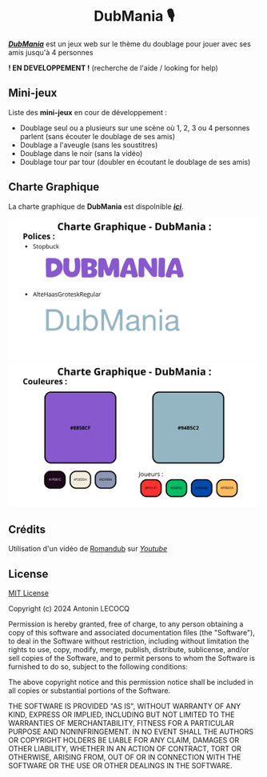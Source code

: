 # <div style="text-align: center;">DubMania 🎙️</div>

[***DubMania***](https://dj4nto.github.io/DubMania/) est un jeux web sur le thème du doublage pour jouer avec ses amis jusqu'à 4 personnes

**! EN DEVELOPPEMENT !** (recherche de l'aide / looking for help)

## Mini-jeux

Liste des **mini-jeux** en cour de développement :

* Doublage seul ou a plusieurs sur une scène où 1, 2, 3 ou 4 personnes parlent (sans écouter le doublage de ses amis)
* Doublage a l'aveugle (sans les soustitres)
* Doublage dans le noir (sans la vidéo)
* Doublage tour par tour (doubler en écoutant le doublage de ses amis)

## Charte Graphique

La charte graphique de **DubMania** est dispolnible [***ici***](https://github.com/DJ4nto/DubMania/tree/main/Charte%20Graphique%20DubMania).

![1](./Charte%20Graphique%20DubMania/1.png)
![2](./Charte%20Graphique%20DubMania/2.png)

## Crédits

Utilisation d'un vidéo de [Romandub](https://romandub.ch/) sur [*Youtube*](https://www.youtube.com/@RomandubCH)

## License

[MIT License](https://github.com/DJ4nto/DubMania/blob/main/LICENSE)

Copyright (c) 2024 Antonin LECOCQ

Permission is hereby granted, free of charge, to any person obtaining a copy
of this software and associated documentation files (the "Software"), to deal
in the Software without restriction, including without limitation the rights
to use, copy, modify, merge, publish, distribute, sublicense, and/or sell
copies of the Software, and to permit persons to whom the Software is
furnished to do so, subject to the following conditions:

The above copyright notice and this permission notice shall be included in all
copies or substantial portions of the Software.

THE SOFTWARE IS PROVIDED "AS IS", WITHOUT WARRANTY OF ANY KIND, EXPRESS OR
IMPLIED, INCLUDING BUT NOT LIMITED TO THE WARRANTIES OF MERCHANTABILITY,
FITNESS FOR A PARTICULAR PURPOSE AND NONINFRINGEMENT. IN NO EVENT SHALL THE
AUTHORS OR COPYRIGHT HOLDERS BE LIABLE FOR ANY CLAIM, DAMAGES OR OTHER
LIABILITY, WHETHER IN AN ACTION OF CONTRACT, TORT OR OTHERWISE, ARISING FROM,
OUT OF OR IN CONNECTION WITH THE SOFTWARE OR THE USE OR OTHER DEALINGS IN THE
SOFTWARE.

